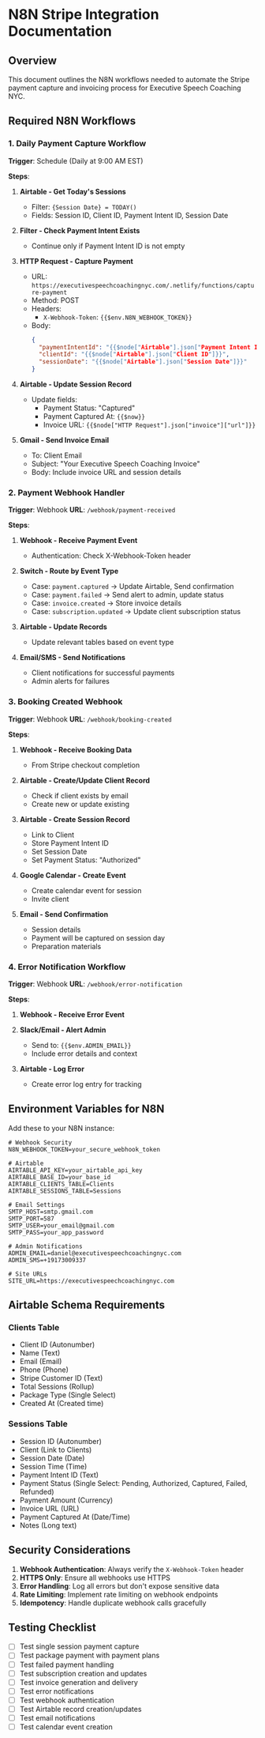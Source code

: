 # N8N Stripe Integration Documentation

## Overview

This document outlines the N8N workflows needed to automate the Stripe payment capture and invoicing process for Executive Speech Coaching NYC.

## Required N8N Workflows

### 1. Daily Payment Capture Workflow

**Trigger**: Schedule (Daily at 9:00 AM EST)

**Steps**:
1. **Airtable - Get Today's Sessions**
   - Filter: `{Session Date} = TODAY()`
   - Fields: Session ID, Client ID, Payment Intent ID, Session Date

2. **Filter - Check Payment Intent Exists**
   - Continue only if Payment Intent ID is not empty

3. **HTTP Request - Capture Payment**
   - URL: `https://executivespeechcoachingnyc.com/.netlify/functions/capture-payment`
   - Method: POST
   - Headers: 
     - `X-Webhook-Token`: `{{$env.N8N_WEBHOOK_TOKEN}}`
   - Body:
     ```json
     {
       "paymentIntentId": "{{$node["Airtable"].json["Payment Intent ID"]}}",
       "clientId": "{{$node["Airtable"].json["Client ID"]}}",
       "sessionDate": "{{$node["Airtable"].json["Session Date"]}}"
     }
     ```

4. **Airtable - Update Session Record**
   - Update fields:
     - Payment Status: "Captured"
     - Payment Captured At: `{{$now}}`
     - Invoice URL: `{{$node["HTTP Request"].json["invoice"]["url"]}}`

5. **Gmail - Send Invoice Email**
   - To: Client Email
   - Subject: "Your Executive Speech Coaching Invoice"
   - Body: Include invoice URL and session details

### 2. Payment Webhook Handler

**Trigger**: Webhook
**URL**: `/webhook/payment-received`

**Steps**:
1. **Webhook - Receive Payment Event**
   - Authentication: Check X-Webhook-Token header

2. **Switch - Route by Event Type**
   - Case: `payment.captured` → Update Airtable, Send confirmation
   - Case: `payment.failed` → Send alert to admin, update status
   - Case: `invoice.created` → Store invoice details
   - Case: `subscription.updated` → Update client subscription status

3. **Airtable - Update Records**
   - Update relevant tables based on event type

4. **Email/SMS - Send Notifications**
   - Client notifications for successful payments
   - Admin alerts for failures

### 3. Booking Created Webhook

**Trigger**: Webhook
**URL**: `/webhook/booking-created`

**Steps**:
1. **Webhook - Receive Booking Data**
   - From Stripe checkout completion

2. **Airtable - Create/Update Client Record**
   - Check if client exists by email
   - Create new or update existing

3. **Airtable - Create Session Record**
   - Link to Client
   - Store Payment Intent ID
   - Set Session Date
   - Set Payment Status: "Authorized"

4. **Google Calendar - Create Event**
   - Create calendar event for session
   - Invite client

5. **Email - Send Confirmation**
   - Session details
   - Payment will be captured on session day
   - Preparation materials

### 4. Error Notification Workflow

**Trigger**: Webhook
**URL**: `/webhook/error-notification`

**Steps**:
1. **Webhook - Receive Error Event**

2. **Slack/Email - Alert Admin**
   - Send to: `{{$env.ADMIN_EMAIL}}`
   - Include error details and context

3. **Airtable - Log Error**
   - Create error log entry for tracking

## Environment Variables for N8N

Add these to your N8N instance:

```env
# Webhook Security
N8N_WEBHOOK_TOKEN=your_secure_webhook_token

# Airtable
AIRTABLE_API_KEY=your_airtable_api_key
AIRTABLE_BASE_ID=your_base_id
AIRTABLE_CLIENTS_TABLE=Clients
AIRTABLE_SESSIONS_TABLE=Sessions

# Email Settings
SMTP_HOST=smtp.gmail.com
SMTP_PORT=587
SMTP_USER=your_email@gmail.com
SMTP_PASS=your_app_password

# Admin Notifications
ADMIN_EMAIL=daniel@executivespeechcoachingnyc.com
ADMIN_SMS=+19173009337

# Site URLs
SITE_URL=https://executivespeechcoachingnyc.com
```

## Airtable Schema Requirements

### Clients Table
- Client ID (Autonumber)
- Name (Text)
- Email (Email)
- Phone (Phone)
- Stripe Customer ID (Text)
- Total Sessions (Rollup)
- Package Type (Single Select)
- Created At (Created time)

### Sessions Table
- Session ID (Autonumber)
- Client (Link to Clients)
- Session Date (Date)
- Session Time (Time)
- Payment Intent ID (Text)
- Payment Status (Single Select: Pending, Authorized, Captured, Failed, Refunded)
- Payment Amount (Currency)
- Invoice URL (URL)
- Payment Captured At (Date/Time)
- Notes (Long text)

## Security Considerations

1. **Webhook Authentication**: Always verify the `X-Webhook-Token` header
2. **HTTPS Only**: Ensure all webhooks use HTTPS
3. **Error Handling**: Log all errors but don't expose sensitive data
4. **Rate Limiting**: Implement rate limiting on webhook endpoints
5. **Idempotency**: Handle duplicate webhook calls gracefully

## Testing Checklist

- [ ] Test single session payment capture
- [ ] Test package payment with payment plans
- [ ] Test failed payment handling
- [ ] Test subscription creation and updates
- [ ] Test invoice generation and delivery
- [ ] Test error notifications
- [ ] Test webhook authentication
- [ ] Test Airtable record creation/updates
- [ ] Test email notifications
- [ ] Test calendar event creation